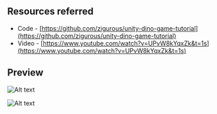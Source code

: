 ## Resources referred

- Code - [https://github.com/zigurous/unity-dino-game-tutorial](https://github.com/zigurous/unity-dino-game-tutorial)
- Video - [https://www.youtube.com/watch?v=UPvW8kYqxZk&t=1s](https://www.youtube.com/watch?v=UPvW8kYqxZk&t=1s)

## Preview

![Alt text](Pictures/Screenshot%202023-06-04%20at%205.38.43%20PM.png)

![Alt text](Pictures/Screenshot%202023-06-04%20at%205.37.15%20PM.png)
